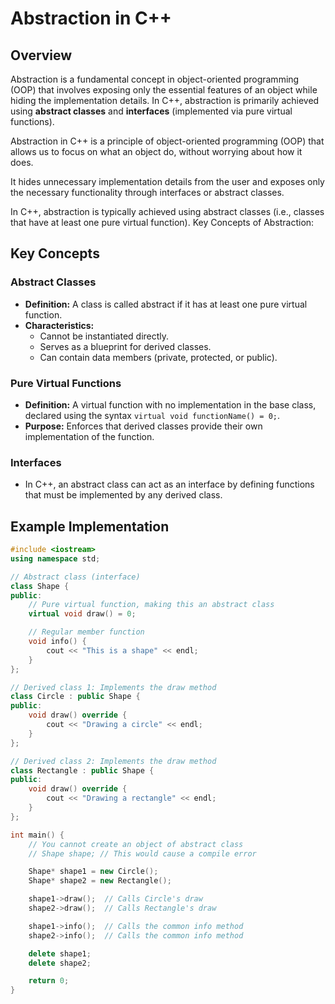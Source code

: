 # Abstraction in C++

## Overview

Abstraction is a fundamental concept in object-oriented programming (OOP) that involves exposing only the essential features of an object while hiding the implementation details. In C++, abstraction is primarily achieved using **abstract classes** and **interfaces** (implemented via pure virtual functions).

Abstraction in C++ is a principle of object-oriented programming (OOP) that allows us to focus on what an object do,
without worrying about how it does. 
  
It hides unnecessary implementation details from the user and 
exposes only the necessary functionality through interfaces or abstract classes.

In C++, abstraction is typically achieved using abstract classes (i.e., classes that have at least one pure virtual function).
Key Concepts of Abstraction:

## Key Concepts

### Abstract Classes
- **Definition:** A class is called abstract if it has at least one pure virtual function.
- **Characteristics:**
  - Cannot be instantiated directly.
  - Serves as a blueprint for derived classes.
  - Can contain data members (private, protected, or public).

### Pure Virtual Functions
- **Definition:** A virtual function with no implementation in the base class, declared using the syntax `virtual void functionName() = 0;`.
- **Purpose:** Enforces that derived classes provide their own implementation of the function.

### Interfaces
- In C++, an abstract class can act as an interface by defining functions that must be implemented by any derived class.

## Example Implementation

```cpp
#include <iostream>
using namespace std;

// Abstract class (interface)
class Shape {
public:
    // Pure virtual function, making this an abstract class
    virtual void draw() = 0;

    // Regular member function
    void info() {
        cout << "This is a shape" << endl;
    }
};

// Derived class 1: Implements the draw method
class Circle : public Shape {
public:
    void draw() override {
        cout << "Drawing a circle" << endl;
    }
};

// Derived class 2: Implements the draw method
class Rectangle : public Shape {
public:
    void draw() override {
        cout << "Drawing a rectangle" << endl;
    }
};

int main() {
    // You cannot create an object of abstract class
    // Shape shape; // This would cause a compile error

    Shape* shape1 = new Circle();
    Shape* shape2 = new Rectangle();

    shape1->draw();  // Calls Circle's draw
    shape2->draw();  // Calls Rectangle's draw

    shape1->info();  // Calls the common info method
    shape2->info();  // Calls the common info method

    delete shape1;
    delete shape2;

    return 0;
}
